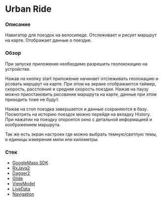 # Urban Ride

### Описание
Навигатор для поездок на велосипеде. Отслеживает и рисует маршрут на карте. Отображает данные о поездке.

### Обзор
При запуске приложения необходимо разрешить геолококацию на устройстве.

Нажав на кнопку start приложение начинает отслеживать геолокацию и рсовать маршрут на карте.
При этом на экране отображаются таймер, скорость, расстояние и средняя скорость поездки.
Нажав на паузу можно приостановить рисование маршрута на карте, данные при этом приходить тоже не будут.

Нажав на стоп поездка завершается и данные сохраняются в базу. 
Посмотреть на историю поездок можно перейдя на вкладку History.
При нажатии на поездку откроется окно с детальной информацией и изображением маршрута.

Так же есть экран настроек где можно выбрать темную/светлую темы, и единицы измерения мили или километры. 

### Стек
* [GoogleMaps SDK](https://developers.google.com/maps/documentation/android-sdk/overview)
* [RxJava2](https://github.com/ReactiveX/RxJava)
* [Dagger2](https://github.com/google/dagger)
* [Glide](https://bumptech.github.io/glide/)
* [ViewModel](https://developer.android.com/topic/libraries/architecture/viewmodel)
* [LiveData](https://developer.android.com/topic/libraries/architecture/livedata)
* [Navigation](https://developer.android.com/topic/libraries/architecture/navigation/) 
